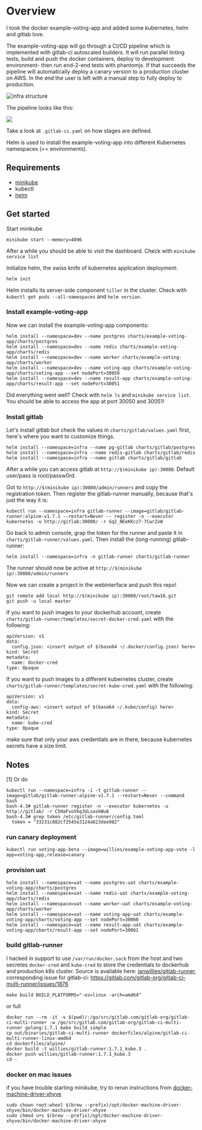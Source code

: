
# Overview
I took the docker example-voting-app and added some kubernetes, helm and gitlab love.

The example-voting-app will go through a CI/CD pipeline which is implemented with gitlab-ci autoscaled builders. It will run parallel linting tests, build and push the docker containers, deploy to development environment- then run end-2-end tests with phantomjs. If that succeeds the pipeline will automatically deploy a canary version to a production cluster on AWS. In the end the user is left with a manual step to fully deploy to production.

![infra structure](https://raw.githubusercontent.com/janwillies/taw16-k8s-cd/taw16/infra.png)

The pipeline looks like this:

![](https://raw.githubusercontent.com/janwillies/taw16-k8s-cd/taw16/pipeline.png)

Take a look at `.gitlab-ci.yaml` on how stages are defined.

Helm is used to install the example-voting-app into different Kubernetes namespaces (== environments).

## Requirements
- [minikube](https://github.com/kubernetes/minikube/releases)
- kubectl
- [helm](https://github.com/kubernetes/helm/releases)

## Get started
Start minikube

```
minikube start --memory=4096
```
After a while you should be able to visit the dashboard. Check with `minikube service list`

Initialize helm, the swiss knife of kubernetes application deployment:
```
helm init
```
Helm installs its server-side component `tiller` in the cluster. Check with `kubectl get pods --all-namespaces` and `helm version`.

### Install example-voting-app
Now we can install the example-voting-app components:
```
helm install --namespace=dev --name postgres charts/example-voting-app/charts/postgres
helm install --namespace=dev --name redis charts/example-voting-app/charts/redis
helm install --namespace=dev --name worker charts/example-voting-app/charts/worker
helm install --namespace=dev --name voting-app charts/example-voting-app/charts/voting-app --set nodePort=30050
helm install --namespace=dev --name result-app charts/example-voting-app/charts/result-app --set nodePort=30051
```
Did everything went well? Check with `helm ls` and `minikube service list`.
You should be able to access the app at port 30050 and 30051!

### Install gitlab
Let's install gitlab but check the values in `charts/gitlab/values.yaml` first, here's where you want to customize things.
```
helm install --namespace=infra --name pg-gitlab charts/gitlab/postgres
helm install --namespace=infra --name redis-gitlab charts/gitlab/redis
helm install --namespace=infra --name gitlab charts/gitlab/gitlab
```
After a while you can access gitlab at `http://$(minikube ip):30080`. Default user/pass is root/passw0rd.

Got to `http://$(minikube ip):30080/admin/runners` and copy the registration token. Then register the gitlab-runner manually, because that's just the way it is:
```
kubectl run --namespace=infra gitlab-runner --image=gitlab/gitlab-runner:alpine-v1.7.1 --restart=Never -- register -n --executor kubernetes -u http://gitlab:30080/ -r Gq2_NEeKKcz7-7CwrZxW
```
Go back to admin console, grap the token for the runner and paste it in `charts/gitlab-runner/values.yaml`. Then install the (long-running) gitlab-runner:
```
helm install --namespace=infra -n gitlab-runner charts/gitlab-runner
```
The runner should now be active at `http://$(minikube ip):30080/admin/runners`

Now we can create a project in the webinterface and push this repo!
```
git remote add local http://$(minikube ip):30080/root/taw16.git
git push -u local master
```

If you want to push images to your dockerhub account, create `charts/gitlab-runner/templates/secret-docker-cred.yaml` with the following:
```
apiVersion: v1
data:
  config.json: <insert output of $(base64 ~/.docker/config.json) here>
kind: Secret
metadata:
  name: docker-cred
type: Opaque
```
If you want to push images to a different kubernetes cluster, create `charts/gitlab-runner/templates/secret-kube-cred.yaml` with the following:
```
apiVersion: v1
data:
  config-aws: <insert output of $(base64 ~/.kube/config) here>
kind: Secret
metadata:
  name: kube-cred
type: Opaque
```
make sure that only your aws credentials are in there, because kubernetes secrets have a size limit.
## Notes
[1] Or do
```
kubectl run --namespace=infra -i -t gitlab-runner --image=gitlab/gitlab-runner:alpine-v1.7.1 --restart=Never --command bash
bash-4.3# gitlab-runner register -n --executor kubernetes -u http://gitlab/ -r C5HaFvoVkqJULxaskWu8
bash-4.3# grep token /etc/gitlab-runner/config.toml
  token = "33231c882cf2545e3124a823dee982"
```

### run canary deployment
```
kubectl run voting-app-beta --image=willies/example-voting-app-vote -l app=voting-app,release=canary

```
### provision uat
```
helm install --namespace=uat --name postgres-uat charts/example-voting-app/charts/postgres
helm install --namespace=uat --name redis-uat charts/example-voting-app/charts/redis
helm install --namespace=uat --name worker-uat charts/example-voting-app/charts/worker
helm install --namespace=uat --name voting-app-uat charts/example-voting-app/charts/voting-app --set nodePort=30060
helm install --namespace=uat --name result-app-uat charts/example-voting-app/charts/result-app --set nodePort=30061
```
### build gitlab-runner
I hacked in support to use `/var/run/docker.sock` from the host and two secretes `docker-cred` and `kube-cred` to store the credentials to dockerhub and production k8s cluster. Source is available here: [janwillies/gitlab-runner](https://github.com/janwillies/gitlab-runner), corresponding issue for gitlab-ci: https://gitlab.com/gitlab-org/gitlab-ci-multi-runner/issues/1876
```
make build BUILD_PLATFORMS="-os=linux -arch=amd64"
```
or full
```
docker run --rm -it -v $(pwd)/:/go/src/gitlab.com/gitlab-org/gitlab-ci-multi-runner -w /go/src/gitlab.com/gitlab-org/gitlab-ci-multi-runner golang:1.7.1 make build_simple
cp out/binaries/gitlab-ci-multi-runner dockerfiles/alpine/gitlab-ci-multi-runner-linux-amd64
cd dockerfiles/alpine/
docker build -t willies/gitlab-runner:1.7.1_kube.3 .
docker push willies/gitlab-runner:1.7.1_kube.3
cd -
```

### docker on mac issues
if you have trouble starting minikube, try to rerun instructions from [docker-machine-driver-xhyve](https://github.com/zchee/docker-machine-driver-xhyve#install)

```
sudo chown root:wheel $(brew --prefix)/opt/docker-machine-driver-xhyve/bin/docker-machine-driver-xhyve
sudo chmod u+s $(brew --prefix)/opt/docker-machine-driver-xhyve/bin/docker-machine-driver-xhyve
```
